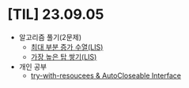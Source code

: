# [TIL] 23.09.05

* 알고리즘 풀기(2문제)
    * [최대 부분 증가 수열(LIS)](../java_algorithm/inflearn_algorithm_lecture/src/dynamic_programming/최대_부분_증가수열/Main.java)
    * [가장 높은 탑 쌓기(LIS)](../java_algorithm/inflearn_algorithm_lecture/src/dynamic_programming/가장_높은_탑_쌓기/Main.java)
* 개인 공부
  * [try-with-resoucees & AutoCloseable Interface](../java_study/src/error_and_exception/try-with-resources.md)